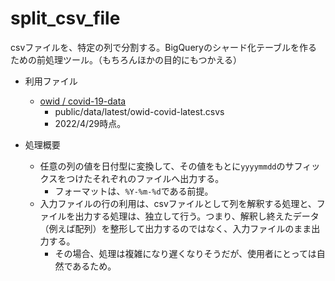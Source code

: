# split_csv_file
csvファイルを、特定の列で分割する。BigQueryのシャード化テーブルを作るための前処理ツール。（もちろんほかの目的にもつかえる）

- 利用ファイル
  - [owid / covid-19-data](https://github.com/owid/covid-19-data/tree/master/public/data)
    - public/data/latest/owid-covid-latest.csvs
    - 2022/4/29時点。

- 処理概要
  - 任意の列の値を日付型に変換して、その値をもとに`yyyymmdd`のサフィックスをつけたそれぞれのファイルへ出力する。
    - フォーマットは、`%Y-%m-%d`である前提。
  - 入力ファイルの行の利用は、csvファイルとして列を解釈する処理と、ファイルを出力する処理は、独立して行う。つまり、解釈し終えたデータ（例えば配列）を整形して出力するのではなく、入力ファイルのまま出力する。
    - その場合、処理は複雑になり遅くなりそうだが、使用者にとっては自然であるため。
